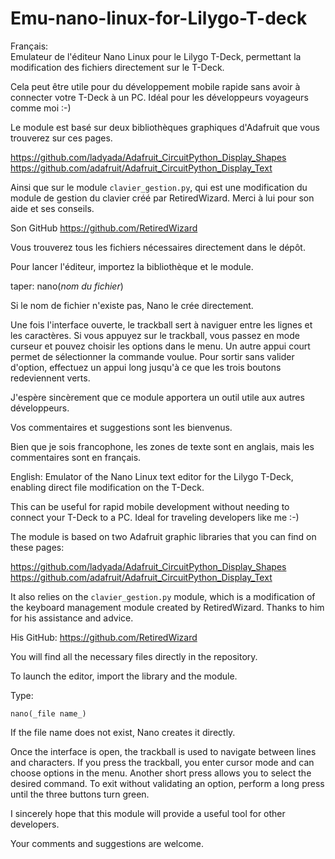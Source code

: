 # Emu-nano-linux-for-Lilygo-T-deck
Français:  
Emulateur de l'éditeur Nano Linux pour le Lilygo T-Deck, permettant la modification des fichiers directement sur le T-Deck.

Cela peut être utile pour du développement mobile rapide sans avoir à connecter votre T-Deck à un PC. Idéal pour les développeurs voyageurs comme moi :-)

Le module est basé sur deux bibliothèques graphiques d'Adafruit que vous trouverez sur ces pages.

https://github.com/ladyada/Adafruit_CircuitPython_Display_Shapes
https://github.com/adafruit/Adafruit_CircuitPython_Display_Text

Ainsi que sur le module `clavier_gestion.py`, qui est une modification du module de gestion du clavier créé par RetiredWizard. Merci à lui pour son aide et ses conseils.

Son GitHub
https://github.com/RetiredWizard

Vous trouverez tous les fichiers nécessaires directement dans le dépôt.

Pour lancer l'éditeur, importez la bibliothèque et le module.

taper:
nano(_nom du fichier_)

Si le nom de fichier n'existe pas, Nano le crée directement.

Une fois l'interface ouverte, le trackball sert à naviguer entre les lignes et les caractères. Si vous appuyez sur le trackball, vous passez en mode curseur et pouvez choisir les options dans le menu. Un autre appui court permet de sélectionner la commande voulue. Pour sortir sans valider d'option, effectuez un appui long jusqu'à ce que les trois boutons redeviennent verts.

J'espère sincèrement que ce module apportera un outil utile aux autres développeurs.

Vos commentaires et suggestions sont les bienvenus.

Bien que je sois francophone, les zones de texte sont en anglais, mais les commentaires sont en français.

English:
Emulator of the Nano Linux text editor for the Lilygo T-Deck, enabling direct file modification on the T-Deck.

This can be useful for rapid mobile development without needing to connect your T-Deck to a PC. Ideal for traveling developers like me :-)

The module is based on two Adafruit graphic libraries that you can find on these pages:

https://github.com/ladyada/Adafruit_CircuitPython_Display_Shapes
https://github.com/adafruit/Adafruit_CircuitPython_Display_Text

It also relies on the `clavier_gestion.py` module, which is a modification of the keyboard management module created by RetiredWizard. Thanks to him for his assistance and advice.

His GitHub:
https://github.com/RetiredWizard

You will find all the necessary files directly in the repository.

To launch the editor, import the library and the module.

Type:
```
nano(_file name_)
```

If the file name does not exist, Nano creates it directly.

Once the interface is open, the trackball is used to navigate between lines and characters. If you press the trackball, you enter cursor mode and can choose options in the menu. Another short press allows you to select the desired command. To exit without validating an option, perform a long press until the three buttons turn green.

I sincerely hope that this module will provide a useful tool for other developers.

Your comments and suggestions are welcome.

